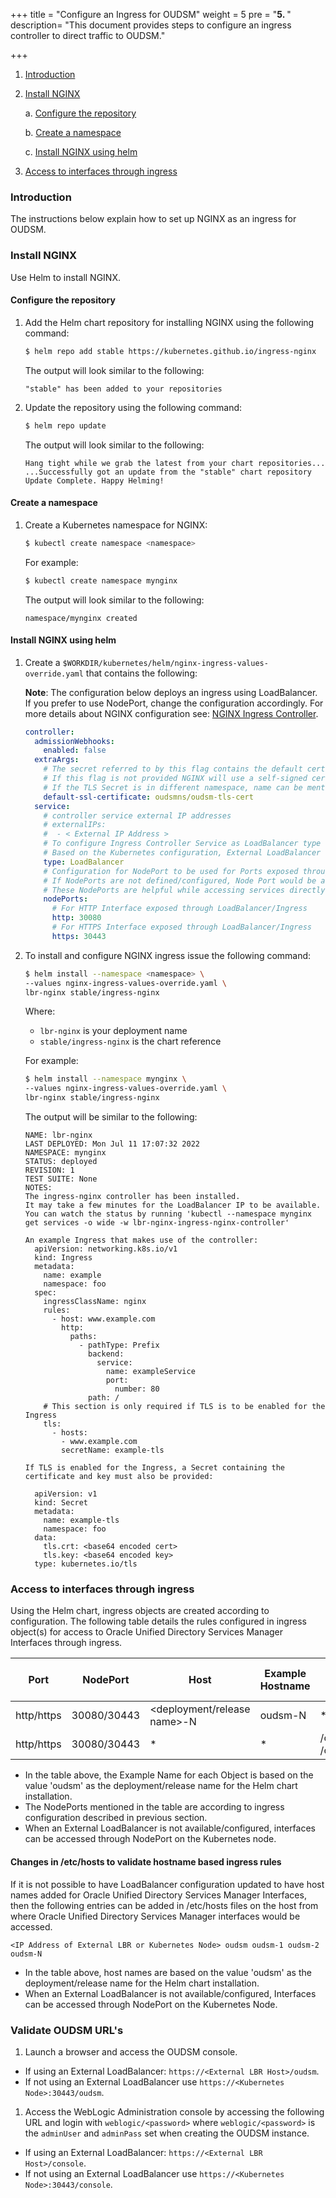 +++
title = "Configure an Ingress for OUDSM"
weight = 5 
pre = "<b>5. </b>"
description=  "This document provides steps to configure an ingress controller to direct traffic to OUDSM."

+++


1. [Introduction](#introduction)
1. [Install NGINX](#install-nginx)

    a. [Configure the repository](#configure-the-repository)
	
	b. [Create a namespace](#create-a-namespace)
	
	c. [Install NGINX using helm](#install-nginx-using-helm)
	
1. [Access to interfaces through ingress](#access-to-interfaces-through-ingress)


### Introduction

The instructions below explain how to set up NGINX as an ingress for OUDSM.

### Install NGINX 

Use Helm to install NGINX.

#### Configure the repository

1. Add the Helm chart repository for installing NGINX using the following command:

   ```bash
   $ helm repo add stable https://kubernetes.github.io/ingress-nginx
   ```
   
   The output will look similar to the following:

   ```
   "stable" has been added to your repositories
   ```
   
1. Update the repository using the following command:

   ```bash
   $ helm repo update
   ```
   
   The output will look similar to the following:
   
   ```
   Hang tight while we grab the latest from your chart repositories...
   ...Successfully got an update from the "stable" chart repository
   Update Complete. Happy Helming!
   ```
   

#### Create a namespace

1. Create a Kubernetes namespace for NGINX:

   ```bash
   $ kubectl create namespace <namespace>
   ```
   
   For example:
   
   ```bash
   $ kubectl create namespace mynginx
   ```
   
   The output will look similar to the following:
   
   ```
   namespace/mynginx created
   ```
   

#### Install NGINX using helm

1. Create a `$WORKDIR/kubernetes/helm/nginx-ingress-values-override.yaml` that contains the following:

   **Note**: The configuration below deploys an ingress using LoadBalancer. If you prefer to use NodePort, change the configuration accordingly. For more details about NGINX configuration see: [NGINX Ingress Controller](https://kubernetes.github.io/ingress-nginx/user-guide/exposing-tcp-udp-services/).

   ```yaml
   controller:
     admissionWebhooks:
       enabled: false
     extraArgs:
       # The secret referred to by this flag contains the default certificate to be used when accessing the catch-all server.
       # If this flag is not provided NGINX will use a self-signed certificate.
       # If the TLS Secret is in different namespace, name can be mentioned as <namespace>/<tlsSecretName>
       default-ssl-certificate: oudsmns/oudsm-tls-cert
     service:
       # controller service external IP addresses
       # externalIPs:
       #  - < External IP Address >
       # To configure Ingress Controller Service as LoadBalancer type of Service
       # Based on the Kubernetes configuration, External LoadBalancer would be linked to the Ingress Controller Service
       type: LoadBalancer
       # Configuration for NodePort to be used for Ports exposed through Ingress
       # If NodePorts are not defined/configured, Node Port would be assigned automatically by Kubernetes
       # These NodePorts are helpful while accessing services directly through Ingress and without having External Load Balancer.
       nodePorts:
         # For HTTP Interface exposed through LoadBalancer/Ingress
         http: 30080
         # For HTTPS Interface exposed through LoadBalancer/Ingress
         https: 30443
   ```

1. To install and configure NGINX ingress issue the following command:

   ```bash
   $ helm install --namespace <namespace> \
   --values nginx-ingress-values-override.yaml \
   lbr-nginx stable/ingress-nginx
   ```

   Where:
   * `lbr-nginx` is your deployment name
   * `stable/ingress-nginx` is the chart reference

   For example:
   
   ```bash
   $ helm install --namespace mynginx \
   --values nginx-ingress-values-override.yaml \
   lbr-nginx stable/ingress-nginx
   ```
   
   The output will be similar to the following:

   ```
   NAME: lbr-nginx
   LAST DEPLOYED: Mon Jul 11 17:07:32 2022
   NAMESPACE: mynginx
   STATUS: deployed
   REVISION: 1
   TEST SUITE: None
   NOTES:
   The ingress-nginx controller has been installed.
   It may take a few minutes for the LoadBalancer IP to be available.
   You can watch the status by running 'kubectl --namespace mynginx get services -o wide -w lbr-nginx-ingress-nginx-controller'
  
   An example Ingress that makes use of the controller:
     apiVersion: networking.k8s.io/v1
     kind: Ingress
     metadata:
       name: example
       namespace: foo
     spec:
       ingressClassName: nginx
       rules:
         - host: www.example.com
           http:
             paths:
               - pathType: Prefix
                 backend:
                   service:
                     name: exampleService
                     port:
                       number: 80
                 path: /
       # This section is only required if TLS is to be enabled for the Ingress
       tls:
         - hosts:
           - www.example.com
           secretName: example-tls

   If TLS is enabled for the Ingress, a Secret containing the certificate and key must also be provided:

     apiVersion: v1
     kind: Secret
     metadata:
       name: example-tls
       namespace: foo
     data:
       tls.crt: <base64 encoded cert>
       tls.key: <base64 encoded key>
     type: kubernetes.io/tls
   ```
   
### Access to interfaces through ingress

Using the Helm chart, ingress objects are created according to configuration. The following table details the rules configured in ingress object(s) for access to Oracle Unified Directory Services Manager Interfaces through ingress.

| **Port** | **NodePort** | **Host** | **Example Hostname** | **Path** | **Backend Service:Port** | **Example Service Name:Port** | 
| ------ | ------ | ------ | ------ | ------ | ------ | ------ |  
| http/https | 30080/30443 | <deployment/release name>-N | oudsm-N | * | <deployment/release name>-N:http | oudsm-1:http | 
| http/https | 30080/30443 | * | * | /oudsm<br> /console| <deployment/release name>-lbr:http | oudsm-lbr:http | 

* In the table above, the Example Name for each Object is based on the value 'oudsm' as the deployment/release name for the Helm chart installation.
* The NodePorts mentioned in the table are according to ingress configuration described in previous section.
* When an External LoadBalancer is not available/configured, interfaces can be accessed through NodePort on the Kubernetes node.

#### Changes in /etc/hosts to validate hostname based ingress rules

If it is not possible to have LoadBalancer configuration updated to have host names added for Oracle Unified Directory Services Manager Interfaces, then the following entries can be added in /etc/hosts files on the host from where Oracle Unified Directory Services Manager interfaces would be accessed. 

```
<IP Address of External LBR or Kubernetes Node>	oudsm oudsm-1 oudsm-2 oudsm-N
```

* In the table above, host names are based on the value 'oudsm' as the deployment/release name for the Helm chart installation.
* When an External LoadBalancer is not available/configured, Interfaces can be accessed through NodePort on the Kubernetes Node.

### Validate OUDSM URL's

1. Launch a browser and access the OUDSM console. 

* If using an External LoadBalancer: `https://<External LBR Host>/oudsm`. 
* If not using an External LoadBalancer use `https://<Kubernetes Node>:30443/oudsm`. 

1. Access the WebLogic Administration console by accessing the following URL and login with `weblogic/<password>` where `weblogic/<password>` is the `adminUser` and `adminPass` set when creating the OUDSM instance.

* If using an External LoadBalancer: `https://<External LBR Host>/console`. 
* If not using an External LoadBalancer use `https://<Kubernetes Node>:30443/console`. 


